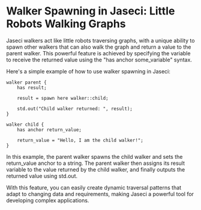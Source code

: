 # Walker Spawning in Jaseci: Little Robots Walking Graphs

Jaseci walkers act like little robots traversing graphs, with a unique ability to spawn other walkers that can also walk the graph and return a value to the parent walker. This powerful feature is achieved by specifying the variable to receive the returned value using the "has anchor some_variable" syntax.

Here's a simple example of how to use walker spawning in Jaseci:

```jac
walker parent {
    has result;

    result = spawn here walker::child;

    std.out("Child walker returned: ", result);
}

walker child {
    has anchor return_value;

    return_value = "Hello, I am the child walker!";
}
```

In this example, the parent walker spawns the child walker and sets the return_value anchor to a string. The parent walker then assigns its result variable to the value returned by the child walker, and finally outputs the returned value using std.out.

With this feature, you can easily create dynamic traversal patterns that adapt to changing data and requirements, making Jaseci a powerful tool for developing complex applications.